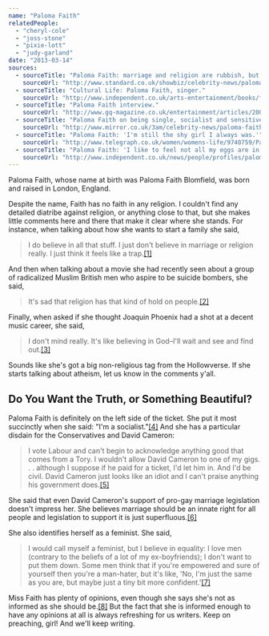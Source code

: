 ```yaml
---
name: "Paloma Faith"
relatedPeople:
  - "cheryl-cole"
  - "joss-stone"
  - "pixie-lott"
  - "judy-garland"
date: "2013-03-14"
sources:
  - sourceTitle: "Paloma Faith: marriage and religion are rubbish, but I want kids ASAP."
    sourceUrl: "http://www.standard.co.uk/showbiz/celebrity-news/paloma-faith-marriage-and-religion-are-rubbish-but-i-want-kids-asap-7913061.html"
  - sourceTitle: "Cultural Life: Paloma Faith, singer."
    sourceUrl: "http://www.independent.co.uk/arts-entertainment/books/features/cultural-life-paloma-faith-singer-2027373.html"
  - sourceTitle: "Paloma Faith interview."
    sourceUrl: "http://www.gq-magazine.co.uk/entertainment/articles/2009-10/12/gq-music-paloma-faith-"
  - sourceTitle: "Paloma Faith on being single, socialist and sensitive."
    sourceUrl: "http://www.mirror.co.uk/3am/celebrity-news/paloma-faith-being-single-socialist-1719358"
  - sourceTitle: "Paloma Faith: 'I'm still the shy girl I always was.'"
    sourceUrl: "http://www.telegraph.co.uk/women/womens-life/9740759/Paloma-Faith-Im-still-the-shy-girl-I-always-was.html"
  - sourceTitle: "Paloma Faith: 'I like to feel not all my eggs are in one basket, or I get nervous.'"
    sourceUrl: "http://www.independent.co.uk/news/people/profiles/paloma-faith-i-like-to-feel-not-all-my-eggs-are-in-one-basket-or-i-get-nervous-7848556.html"
---
```


Paloma Faith, whose name at birth was Paloma Faith Blomfield, was born and raised in London, England.

Despite the name, Faith has no faith in any religion. I couldn't find any detailed diatribe against religion, or anything close to that, but she makes little comments here and there that make it clear where she stands. For instance, when talking about how she wants to start a family she said,

>I do believe in all that stuff. I just don't believe in marriage or religion really. I just think it feels like a trap.<a class="source-citation" href="#http://www.standard.co.uk/showbiz/celebrity-news/paloma-faith-marriage-and-religion-are-rubbish-but-i-want-kids-asap-7913061.html" title="Paloma Faith: marriage and religion are rubbish, but I want kids ASAP.">[1]</a>

And then when talking about a movie she had recently seen about a group of radicalized Muslim British men who aspire to be suicide bombers, she said,

>It's sad that religion has that kind of hold on people.<a class="source-citation" href="#http://www.independent.co.uk/arts-entertainment/books/features/cultural-life-paloma-faith-singer-2027373.html" title="Cultural Life: Paloma Faith, singer.">[2]</a>

Finally, when asked if she thought Joaquin Phoenix had a shot at a decent music career, she said,

>I don't mind really. It's like believing in God–I'll wait and see and find out.<a class="source-citation" href="#http://www.gq-magazine.co.uk/entertainment/articles/2009-10/12/gq-music-paloma-faith-" title="Paloma Faith interview.">[3]</a>

Sounds like she's got a big non-religious tag from the Hollowverse. If she starts talking about atheism, let us know in the comments y'all.


## Do You Want the Truth, or Something Beautiful?

Paloma Faith is definitely on the left side of the ticket. She put it most succinctly when she said: "I'm a socialist."<a class="source-citation" href="#http://www.mirror.co.uk/3am/celebrity-news/paloma-faith-being-single-socialist-1719358" title="Paloma Faith on being single, socialist and sensitive.">[4]</a> And she has a particular disdain for the Conservatives and David Cameron:

>I vote Labour and can't begin to acknowledge anything good that comes from a Tory. I wouldn't allow David Cameron to one of my gigs. . . although I suppose if he paid for a ticket, I'd let him in. And I'd be civil. David Cameron just looks like an idiot and I can't praise anything his government does.<a class="source-citation" href="#http://www.mirror.co.uk/3am/celebrity-news/paloma-faith-being-single-socialist-1719358" title="Paloma Faith on being single, socialist and sensitive.">[5]</a>

She said that even David Cameron's support of pro-gay marriage legislation doesn't impress her. She believes marriage should be an innate right for all people and legislation to support it is just superfluous.<a class="source-citation" href="#http://www.mirror.co.uk/3am/celebrity-news/paloma-faith-being-single-socialist-1719358" title="Paloma Faith on being single, socialist and sensitive.">[6]</a>

She also identifies herself as a feminist. She said,

>I would call myself a feminist, but I believe in equality: I love men (contrary to the beliefs of a lot of my ex-boyfriends); I don't want to put them down. Some men think that if you're empowered and sure of yourself then you're a man-hater, but it's like, 'No, I'm just the same as you are, but maybe just a tiny bit more confident.'<a class="source-citation" href="#http://www.telegraph.co.uk/women/womens-life/9740759/Paloma-Faith-Im-still-the-shy-girl-I-always-was.html" title="Paloma Faith: &apos;I&apos;m still the shy girl I always was.&apos;">[7]</a>

Miss Faith has plenty of opinions, even though she says she's not as informed as she should be.<a class="source-citation" href="#http://www.independent.co.uk/news/people/profiles/paloma-faith-i-like-to-feel-not-all-my-eggs-are-in-one-basket-or-i-get-nervous-7848556.html" title="Paloma Faith: &apos;I like to feel not all my eggs are in one basket, or I get nervous.&apos;">[8]</a> But the fact that she is informed enough to have any opinions at all is always refreshing for us writers. Keep on preaching, girl! And we'll keep writing.